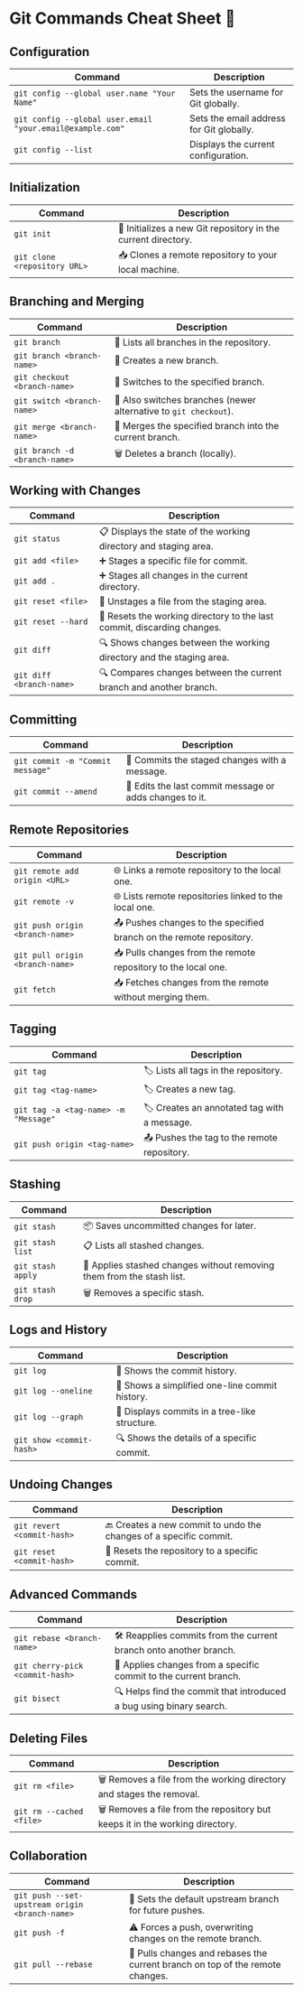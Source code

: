 # Git Commands Cheat Sheet 🚀

## **Configuration**

| Command                                                   | Description                              |
| --------------------------------------------------------- | ---------------------------------------- |
| `git config --global user.name "Your Name"`               | Sets the username for Git globally.      |
| `git config --global user.email "your.email@example.com"` | Sets the email address for Git globally. |
| `git config --list`                                       | Displays the current configuration.      |

## **Initialization**

| Command                      | Description                                                   |
| ---------------------------- | ------------------------------------------------------------- |
| `git init`                   | 🏁 Initializes a new Git repository in the current directory. |
| `git clone <repository URL>` | 📥 Clones a remote repository to your local machine.          |

## **Branching and Merging**

| Command                       | Description                                                      |
| ----------------------------- | ---------------------------------------------------------------- |
| `git branch`                  | 🌿 Lists all branches in the repository.                         |
| `git branch <branch-name>`    | 🌱 Creates a new branch.                                         |
| `git checkout <branch-name>`  | 🔄 Switches to the specified branch.                             |
| `git switch <branch-name>`    | 🔄 Also switches branches (newer alternative to `git checkout`). |
| `git merge <branch-name>`     | 🔗 Merges the specified branch into the current branch.          |
| `git branch -d <branch-name>` | 🗑️ Deletes a branch (locally).                                   |

## **Working with Changes**

| Command                  | Description                                                             |
| ------------------------ | ----------------------------------------------------------------------- |
| `git status`             | 📋 Displays the state of the working directory and staging area.        |
| `git add <file>`         | ➕ Stages a specific file for commit.                                   |
| `git add .`              | ➕ Stages all changes in the current directory.                         |
| `git reset <file>`       | 🔄 Unstages a file from the staging area.                               |
| `git reset --hard`       | 🚨 Resets the working directory to the last commit, discarding changes. |
| `git diff`               | 🔍 Shows changes between the working directory and the staging area.    |
| `git diff <branch-name>` | 🔍 Compares changes between the current branch and another branch.      |

## **Committing**

| Command                          | Description                                             |
| -------------------------------- | ------------------------------------------------------- |
| `git commit -m "Commit message"` | 📝 Commits the staged changes with a message.           |
| `git commit --amend`             | 📝 Edits the last commit message or adds changes to it. |

## **Remote Repositories**

| Command                         | Description                                                         |
| ------------------------------- | ------------------------------------------------------------------- |
| `git remote add origin <URL>`   | 🌐 Links a remote repository to the local one.                      |
| `git remote -v`                 | 🌐 Lists remote repositories linked to the local one.               |
| `git push origin <branch-name>` | 📤 Pushes changes to the specified branch on the remote repository. |
| `git pull origin <branch-name>` | 📥 Pulls changes from the remote repository to the local one.       |
| `git fetch`                     | 📥 Fetches changes from the remote without merging them.            |

## **Tagging**

| Command                              | Description                                 |
| ------------------------------------ | ------------------------------------------- |
| `git tag`                            | 🏷️ Lists all tags in the repository.        |
| `git tag <tag-name>`                 | 🏷️ Creates a new tag.                       |
| `git tag -a <tag-name> -m "Message"` | 🏷️ Creates an annotated tag with a message. |
| `git push origin <tag-name>`         | 📤 Pushes the tag to the remote repository. |

## **Stashing**

| Command           | Description                                                           |
| ----------------- | --------------------------------------------------------------------- |
| `git stash`       | 📦 Saves uncommitted changes for later.                               |
| `git stash list`  | 📋 Lists all stashed changes.                                         |
| `git stash apply` | 🔄 Applies stashed changes without removing them from the stash list. |
| `git stash drop`  | 🗑️ Removes a specific stash.                                          |

## **Logs and History**

| Command                  | Description                                    |
| ------------------------ | ---------------------------------------------- |
| `git log`                | 📜 Shows the commit history.                   |
| `git log --oneline`      | 📜 Shows a simplified one-line commit history. |
| `git log --graph`        | 🌳 Displays commits in a tree-like structure.  |
| `git show <commit-hash>` | 🔍 Shows the details of a specific commit.     |

## **Undoing Changes**

| Command                    | Description                                                       |
| -------------------------- | ----------------------------------------------------------------- |
| `git revert <commit-hash>` | 🔙 Creates a new commit to undo the changes of a specific commit. |
| `git reset <commit-hash>`  | 🚨 Resets the repository to a specific commit.                    |

## **Advanced Commands**

| Command                         | Description                                                         |
| ------------------------------- | ------------------------------------------------------------------- |
| `git rebase <branch-name>`      | 🛠️ Reapplies commits from the current branch onto another branch.   |
| `git cherry-pick <commit-hash>` | 🍒 Applies changes from a specific commit to the current branch.    |
| `git bisect`                    | 🔍 Helps find the commit that introduced a bug using binary search. |

## **Deleting Files**

| Command                  | Description                                                                  |
| ------------------------ | ---------------------------------------------------------------------------- |
| `git rm <file>`          | 🗑️ Removes a file from the working directory and stages the removal.         |
| `git rm --cached <file>` | 🗑️ Removes a file from the repository but keeps it in the working directory. |

## **Collaboration**

| Command                                        | Description                                                                   |
| ---------------------------------------------- | ----------------------------------------------------------------------------- |
| `git push --set-upstream origin <branch-name>` | 🔗 Sets the default upstream branch for future pushes.                        |
| `git push -f`                                  | ⚠️ Forces a push, overwriting changes on the remote branch.                   |
| `git pull --rebase`                            | 🔄 Pulls changes and rebases the current branch on top of the remote changes. |
